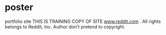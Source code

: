 # poster
portfolio site
 THIS IS TRAINING COPY OF SITE www.reddit.com . All rights belongs to Reddit, Inc.
 Author don't pretend to copyright.

